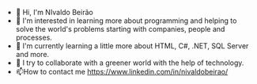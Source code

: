 - 👋 Hi, I'm NIvaldo Beirão
- 👀 I'm interested in learning more about programming and helping to solve the world's problems starting with companies, people and processes.
- 🌱 I'm currently learning a little more about HTML, C#, .NET, SQL Server and more.
- 💞️ I try to collaborate with a greener world with the help of technology.
- 📫How to contact me https://www.linkedin.com/in/nivaldobeirao/

<!---
njtsb1/njtsb1 is a ✨ special ✨ repository because its `README.md` (this file) appears on your GitHub profile.
You can click the Preview link to take a look at your changes.
--->
